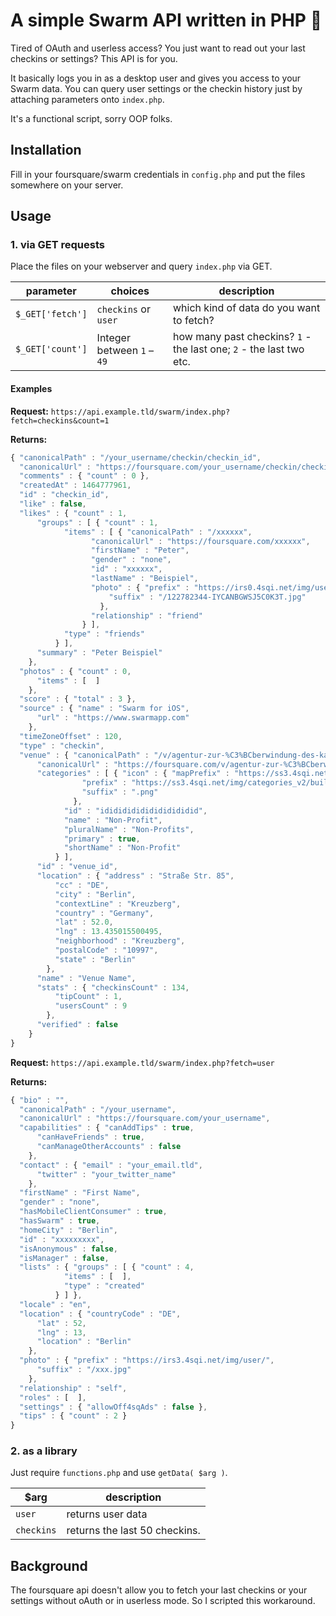 # A simple Swarm API written in PHP 🐝
Tired of OAuth and userless access? You just want to read out your last checkins or settings? This API is for you.

It basically logs you in as a desktop user and gives you access to your Swarm data. You can query user settings or the checkin history just by attaching parameters onto `index.php`.

It's a functional script, sorry OOP folks.

## Installation
Fill in your foursquare/swarm credentials in `config.php` and put the files somewhere on your server.

## Usage
### 1. via GET requests
Place the files on your webserver and query `index.php` via GET.

|  parameter 		| choices              		| description	|
|------------------	|--------------------------	| ------------- |
| `$_GET['fetch']` 	| `checkins` or `user` 		| which kind of data do you want to fetch?	|
| `$_GET['count']` 	| Integer between `1` – `49`| how many past checkins? `1` - the last one; `2` - the last two etc.	|

#### Examples
**Request:** 
`https://api.example.tld/swarm/index.php?fetch=checkins&count=1`

**Returns:** 
```javascript
{ "canonicalPath" : "/your_username/checkin/checkin_id",
  "canonicalUrl" : "https://foursquare.com/your_username/checkin/checkin_id",
  "comments" : { "count" : 0 },
  "createdAt" : 1464777961,
  "id" : "checkin_id",
  "like" : false,
  "likes" : { "count" : 1,
      "groups" : [ { "count" : 1,
            "items" : [ { "canonicalPath" : "/xxxxxx",
                  "canonicalUrl" : "https://foursquare.com/xxxxxx",
                  "firstName" : "Peter",
                  "gender" : "none",
                  "id" : "xxxxxx",
                  "lastName" : "Beispiel",
                  "photo" : { "prefix" : "https://irs0.4sqi.net/img/user/",
                      "suffix" : "/122782344-IYCANBGWSJ5C0K3T.jpg"
                    },
                  "relationship" : "friend"
                } ],
            "type" : "friends"
          } ],
      "summary" : "Peter Beispiel"
    },
  "photos" : { "count" : 0,
      "items" : [  ]
    },
  "score" : { "total" : 3 },
  "source" : { "name" : "Swarm for iOS",
      "url" : "https://www.swarmapp.com"
    },
  "timeZoneOffset" : 120,
  "type" : "checkin",
  "venue" : { "canonicalPath" : "/v/agentur-zur-%C3%BCberwindung-des-kapitalismus/venue_id",
      "canonicalUrl" : "https://foursquare.com/v/agentur-zur-%C3%BCberwindung-des-kapitalismus/venue_id",
      "categories" : [ { "icon" : { "mapPrefix" : "https://ss3.4sqi.net/img/categories_map/building/default",
                "prefix" : "https://ss3.4sqi.net/img/categories_v2/building/default_",
                "suffix" : ".png"
              },
            "id" : "ididididididididididid",
            "name" : "Non-Profit",
            "pluralName" : "Non-Profits",
            "primary" : true,
            "shortName" : "Non-Profit"
          } ],
      "id" : "venue_id",
      "location" : { "address" : "Straße Str. 85",
          "cc" : "DE",
          "city" : "Berlin",
          "contextLine" : "Kreuzberg",
          "country" : "Germany",
          "lat" : 52.0,
          "lng" : 13.435015500495,
          "neighborhood" : "Kreuzberg",
          "postalCode" : "10997",
          "state" : "Berlin"
        },
      "name" : "Venue Name",
      "stats" : { "checkinsCount" : 134,
          "tipCount" : 1,
          "usersCount" : 9
        },
      "verified" : false
    }
}
```

**Request:** 
`https://api.example.tld/swarm/index.php?fetch=user`

**Returns:** 
```javascript
{ "bio" : "",
  "canonicalPath" : "/your_username",
  "canonicalUrl" : "https://foursquare.com/your_username",
  "capabilities" : { "canAddTips" : true,
      "canHaveFriends" : true,
      "canManageOtherAccounts" : false
    },
  "contact" : { "email" : "your_email.tld",
      "twitter" : "your_twitter_name"
    },
  "firstName" : "First Name",
  "gender" : "none",
  "hasMobileClientConsumer" : true,
  "hasSwarm" : true,
  "homeCity" : "Berlin",
  "id" : "xxxxxxxxx",
  "isAnonymous" : false,
  "isManager" : false,
  "lists" : { "groups" : [ { "count" : 4,
            "items" : [  ],
            "type" : "created"
          } ] },
  "locale" : "en",
  "location" : { "countryCode" : "DE",
      "lat" : 52,
      "lng" : 13,
      "location" : "Berlin"
    },
  "photo" : { "prefix" : "https://irs3.4sqi.net/img/user/",
      "suffix" : "/xxx.jpg"
    },
  "relationship" : "self",
  "roles" : [  ],
  "settings" : { "allowOff4sqAds" : false },
  "tips" : { "count" : 2 }
}
```

### 2. as a library
Just require `functions.php` and use `getData( $arg )`.


| $arg 	 | description 					 |
|----------- |------------------------------ |
| `user`   	 | returns user data 			 |
| `checkins` | returns the last 50 checkins. |


## Background
The foursquare api doesn't allow you to fetch your last checkins or your settings without oAuth or in userless mode. So I scripted this workaround.
